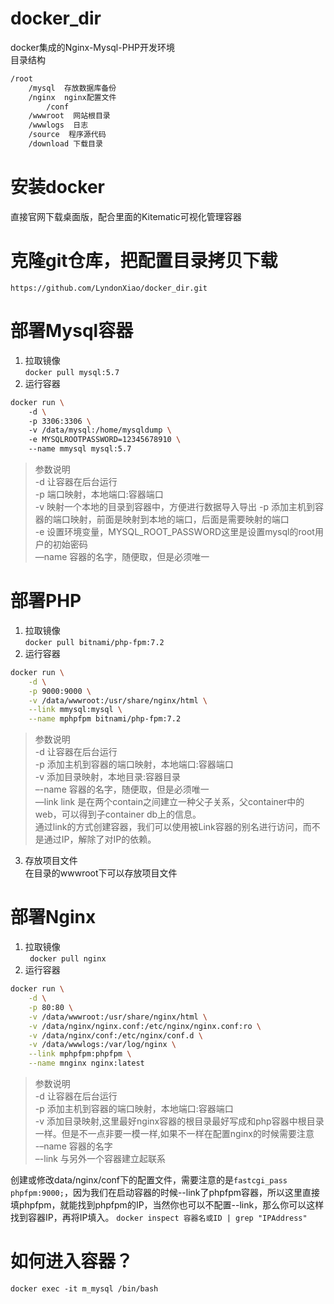 # docker_dir
docker集成的Nginx-Mysql-PHP开发环境  
目录结构  
```bash
/root
    /mysql  存放数据库备份
    /nginx  nginx配置文件
	    /conf
    /wwwroot  网站根目录
    /wwwlogs  日志
    /source  程序源代码
    /download 下载目录
```

# 安装docker
直接官网下载桌面版，配合里面的Kitematic可视化管理容器

# 克隆git仓库，把配置目录拷贝下载
`https://github.com/LyndonXiao/docker_dir.git`

# 部署Mysql容器
1. 拉取镜像  
	`docker pull mysql:5.7`
2. 运行容器  

```bash
docker run \  
    -d \  
    -p 3306:3306 \  
    -v /data/mysql:/home/mysqldump \ 
    -e MYSQLROOTPASSWORD=12345678910 \  
    --name mmysql mysql:5.7
```
> 参数说明  
> -d 让容器在后台运行  
> -p 端口映射，本地端口:容器端口  
> -v 映射一个本地的目录到容器中，方便进行数据导入导出
> -p 添加主机到容器的端口映射，前面是映射到本地的端口，后面是需要映射的端口  
> -e 设置环境变量，MYSQL_ROOT_PASSWORD这里是设置mysql的root用户的初始密码  
> —name 容器的名字，随便取，但是必须唯一

# 部署PHP
1. 拉取镜像  
	`docker pull bitnami/php-fpm:7.2`
2. 运行容器  
```bash
docker run \
    -d \
    -p 9000:9000 \
    -v /data/wwwroot:/usr/share/nginx/html \
    --link mmysql:mysql \
    --name mphpfpm bitnami/php-fpm:7.2
```
> 参数说明  
> -d 让容器在后台运行  
> -p 添加主机到容器的端口映射，本地端口:容器端口  
> -v 添加目录映射，本地目录:容器目录  
> –-name 容器的名字，随便取，但是必须唯一  
> —link link 是在两个contain之间建立一种父子关系，父container中的web，可以得到子container db上的信息。  
> 通过link的方式创建容器，我们可以使用被Link容器的别名进行访问，而不是通过IP，解除了对IP的依赖。

3.  存放项目文件  
在目录的wwwroot下可以存放项目文件

# 部署Nginx
1. 拉取镜像  
	` docker pull nginx`
2.  运行容器  
```bash
docker run \
    -d \
    -p 80:80 \
    -v /data/wwwroot:/usr/share/nginx/html \
    -v /data/nginx/nginx.conf:/etc/nginx/nginx.conf:ro \
    -v /data/nginx/conf:/etc/nginx/conf.d \
    -v /data/wwwlogs:/var/log/nginx \
    --link mphpfpm:phpfpm \
    --name mnginx nginx:latest
```
> 参数说明  
> -d 让容器在后台运行  
> -p 添加主机到容器的端口映射，本地端口:容器端口  
> -v 添加目录映射,这里最好nginx容器的根目录最好写成和php容器中根目录一样。但是不一点非要一模一样,如果不一样在配置nginx的时候需要注意  
> -–name 容器的名字  
> –-link 与另外一个容器建立起联系

创建或修改data/nginx/conf下的配置文件，需要注意的是`fastcgi_pass phpfpm:9000;`，因为我们在启动容器的时候--link了phpfpm容器，所以这里直接填phpfpm，就能找到phpfpm的IP，当然你也可以不配置--link，那么你可以这样找到容器IP，再将IP填入。
`docker inspect 容器名或ID | grep "IPAddress"`

# 如何进入容器？
`docker exec -it m_mysql /bin/bash`